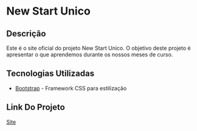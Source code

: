 # New Start Unico

## Descrição

Este é o site oficial do projeto New Start Unico. O objetivo deste projeto é apresentar o que aprendemos durante os nossos meses de curso.

## Tecnologias Utilizadas

- [Bootstrap](https://getbootstrap.com/) - Framework CSS para estilização

## Link Do Projeto

[Site]()
